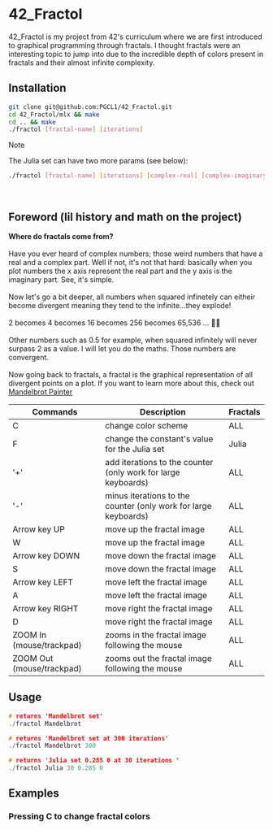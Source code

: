 # 42_Fractol

42_Fractol is my project from 42's curriculum where we are first introduced to graphical programming through fractals. I thought fractals were an interesting topic to jump into due to the incredible depth of colors present in fractals and their almost infinite complexity. <br />

## Installation

```bash
git clone git@github.com:PGCL1/42_Fractol.git
cd 42_Fractol/mlx && make
cd .. && make
./fractol [fractal-name] [iterations]
```

> [!NOTE]  
> The Julia set can have two more params (see below): <br />
>```bash
>./fractol [fractal-name] [iterations] [complex-real] [complex-imaginary]
>```
<br />

## Foreword (lil history and math on the project)

**Where do fractals come from?** <br />
<br /> 
Have you ever heard of complex numbers; those weird numbers that have a real and a complex part. Well if not, it's not that hard: basically when you plot numbers the x axis represent the real part and the y axis is the imaginary part. See, it's simple. <br />
<br /> 
Now let's go a bit deeper, all numbers when squared infinetely can eitheir become divergent meaning they tend to the infinite...they explode!<br /> 
<br /> 
2 becomes 4 becomes 16 becomes 256 becomes 65,536 ... :rocket::boom:<br />
<br /> 
Other numbers such as 0.5 for example, when squared infinitely will never surpass 2 as a value. I will let you do the maths. Those numbers are convergent. <br />
<br /> 
Now going back to fractals, a fractal is the graphical representation of all divergent points on a plot. If you want to learn more about this, check out [Mandelbrot Painter](https://www.geogebra.org/m/BUVhcRSv#material/XQprvGbW) 


Commands | Description | Fractals |
|---|---|---|
C | change color scheme | ALL |
F | change the constant's value for the Julia set | Julia |
'+' | add iterations to the counter (only work for large keyboards) | ALL |
'-' | minus iterations to the counter (only work for large keyboards) | ALL |
Arrow key UP | move up the fractal image | ALL |
W | move up the fractal image | ALL |
Arrow key DOWN | move down the fractal image | ALL |
S | move down the fractal image | ALL |
Arrow key LEFT | move left the fractal image | ALL |
A | move left the fractal image | ALL |
Arrow key RIGHT | move right the fractal image | ALL |
D | move right the fractal image | ALL |
ZOOM In (mouse/trackpad) | zooms in the fractal image following the mouse | ALL | 
ZOOM Out (mouse/trackpad) | zooms out the fractal image following the mouse | ALL | 

## Usage

```C
# returns 'Mandelbrot set'
./fractol Mandelbrot

# returns 'Mandelbrot set at 300 iterations'
./fractol Mandelbrot 300

# returns 'Julia set 0.285 0 at 30 iterations '
./fractol Julia 30 0.285 0
```
## Examples

### Pressing C to change fractal colors

